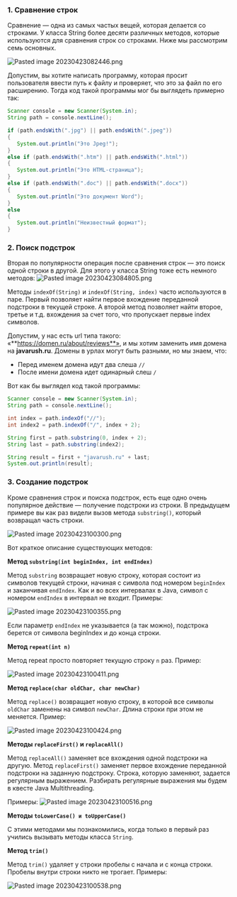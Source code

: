 ### 1. Сравнение строк 

Сравнение — одна из самых частых вещей, которая делается со строками. У класса String более десяти различных методов, которые используются для сравнения строк со строками. Ниже мы рассмотрим семь основных.

![Pasted image 20230423082446.png](..%2Fimg%2Flevel10%2FPasted%20image%2020230423082446.png)

Допустим, вы хотите написать программу, которая просит пользователя ввести путь к файлу и проверяет, что это за файл по его расширению. Тогда код такой программы мог бы выглядеть примерно так:


```java
Scanner console = new Scanner(System.in);
String path = console.nextLine();

if (path.endsWith(".jpg") || path.endsWith(".jpeg"))
{
   System.out.println("Это Jpeg!");
}
else if (path.endsWith(".htm") || path.endsWith(".html"))
{
   System.out.println("Это HTML-страница");
}
else if (path.endsWith(".doc") || path.endsWith(".docx"))
{
   System.out.println("Это документ Word");
}
else
{
   System.out.println("Неизвестный формат");
}
```

### 2. Поиск подстрок 

Вторая по популярности операция после сравнения строк — это поиск одной строки в другой. Для этого у класса String тоже есть немного методов:
![Pasted image 20230423084805.png](..%2Fimg%2Flevel10%2FPasted%20image%2020230423084805.png)


Методы `indexOf(String)` и `indexOf(String, index)` часто используются в паре. Первый позволяет найти первое вхождение переданной подстроки в текущей строке. А второй метод позволяет найти второе, третье и т.д. вхождения за счет того, что пропускает первые index символов.

Допустим, у нас есть url типа такого: «**https://domen.ru/about/reviews**», и мы хотим заменить имя домена на **javarush.ru**. Домены в урлах могут быть разными, но мы знаем, что:

-   Перед именем домена идут два слеша `//`
-   После имени домена идет одинарный слеш `/`

Вот как бы выглядел код такой программы:

```java
Scanner console = new Scanner(System.in);
String path = console.nextLine();

int index = path.indexOf("//");
int index2 = path.indexOf("/", index + 2);

String first = path.substring(0, index + 2);
String last = path.substring(index2);

String result = first + "javarush.ru" + last;
System.out.println(result);
```

### 3. Создание подстрок 

Кроме сравнения строк и поиска подстрок, есть еще одно очень популярное действие — получение подстроки из строки. В предыдущем примере вы как раз видели вызов метода `substring()`, который возвращал часть строки.

![Pasted image 20230423100300.png](..%2Fimg%2Flevel10%2FPasted%20image%2020230423100300.png)

Вот краткое описание существующих методов:

**Метод `substring(int beginIndex, int endIndex)`**

Метод `substring` возвращает новую строку, которая состоит из символов текущей строки, начиная с символа под номером `beginIndex` и заканчивая `endIndex`. Как и во всех интервалах в Java, символ с номером `endIndex` в интервал не входит. Примеры:

![Pasted image 20230423100355.png](..%2Fimg%2Flevel10%2FPasted%20image%2020230423100355.png)

Если параметр `endIndex` не указывается (а так можно), подстрока берется от символа beginIndex и до конца строки.

**Метод `repeat(int n)`**

Метод repeat просто повторяет текущую строку `n` раз. Пример:

![Pasted image 20230423100411.png](..%2Fimg%2Flevel10%2FPasted%20image%2020230423100411.png)

**Метод `replace(char oldChar, char newChar)`**

Метод `replace()` возвращает новую строку, в которой все символы `oldChar` заменены на символ `newChar`. Длина строки при этом не меняется. Пример:

![Pasted image 20230423100424.png](..%2Fimg%2Flevel10%2FPasted%20image%2020230423100424.png)

**Методы `replaceFirst()` и `replaceAll()`**

Метод `replaceAll()` заменяет все вхождения одной подстроки на другую. Метод `replaceFirst()` заменяет первое вхождение переданной подстроки на заданную подстроку. Строка, которую заменяют, задается регулярным выражением. Разбирать регулярные выражения мы будем в квесте Java Multithreading.

Примеры:
![Pasted image 20230423100516.png](..%2Fimg%2Flevel10%2FPasted%20image%2020230423100516.png)

**Методы `toLowerCase() и toUpperCase()`**

С этими методами мы познакомились, когда только в первый раз учились вызывать методы класса `String`.

**Метод `trim()`**

Метод `trim()` удаляет у строки пробелы с начала и с конца строки. Пробелы внутри строки никто не трогает. Примеры:

![Pasted image 20230423100538.png](..%2Fimg%2Flevel10%2FPasted%20image%2020230423100538.png)
